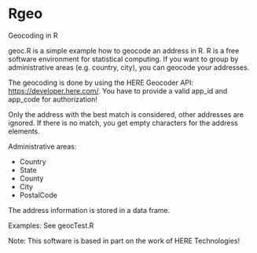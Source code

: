 # Rgeo
Geocoding in R

geoc.R is a simple example how to geocode an address in R.
R is a free software environment for statistical computing.
If you want to group by administrative areas (e.g. country, city), you can geocode your addresses.

The geocoding is done by using the HERE Geocoder API: https://developer.here.com/.
You have to provide a valid app_id and app_code for authorization!

Only the address with the best match is considered, other addresses are ignored.
If there is no match, you get empty characters for the address elements.

Administrative areas:
* Country
* State
* County
* City
* PostalCode

The address information is stored in a data frame.

Examples:
See geocTest.R

Note:
This software is based in part on the work of HERE Technologies!
